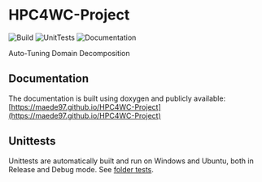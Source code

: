 # HPC4WC-Project
![Build](https://github.com/maede97/HPC4WC-Project/actions/workflows/build.yml/badge.svg)
![UnitTests](https://github.com/maede97/HPC4WC-Project/actions/workflows/unittests.yml/badge.svg)
![Documentation](https://github.com/maede97/HPC4WC-Project/actions/workflows/documentation.yml/badge.svg)

Auto-Tuning Domain Decomposition

## Documentation
The documentation is built using doxygen and publicly available: [https://maede97.github.io/HPC4WC-Project](https://maede97.github.io/HPC4WC-Project)

## Unittests
Unittests are automatically built and run on Windows and Ubuntu, both in Release and Debug mode. See [folder tests](https://github.com/maede97/HPC4WC-Project/tree/master/tests).
